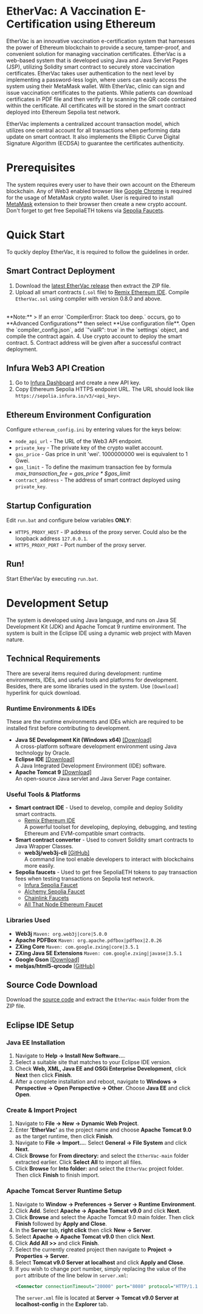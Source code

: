 # EtherVac: A Vaccination E-Certification using Ethereum

EtherVac is an innovative vaccination e-certification system that harnesses the power of Ethereum blockchain to provide a secure, tamper-proof, and convenient solution for managing vaccination certificates. EtherVac is a web-based system that is developed using Java and Java Servlet Pages (JSP), utilizing Solidity smart contract to securely store vaccination certificates. EtherVac takes user authentication to the next level by implementing a password-less login, where users can easily access the system using their MetaMask wallet. With EtherVac, clinic can sign and issue vaccination certificates to the patients. While patients can download certificates in PDF file and then verify it by scanning the QR code contained within the certificate. All certificates will be stored in the smart contract deployed into Ethereum Sepolia test network.

EtherVac implements a centralized account transaction model, which utilizes one central account for all transactions when performing data update on smart contract. It also implements the Elliptic Curve Digital Signature Algorithm (ECDSA) to guarantee the certificates authenticity.

# Prerequisites
The system requires every user to have their own account on the Ethereum blockchain. Any of Web3 enabled browser like [Google Chrome](https://www.google.com/chrome/) is required for the usage of MetaMask crypto wallet. User is required to install [MetaMask](https://metamask.io/) extension to their browser then create a new crypto account. Don't forget to get free SepoliaETH tokens via [Sepolia Faucets](#useful-tools--platforms).

# Quick Start
To quckly deploy EtherVac, it is required to follow the guidelines in order.

## Smart Contract Deployment
1. Download the [latest EtherVac release](https://github.com/chinghung62/EtherVac/releases/latest) then extract the ZIP file.
3. Upload all smart contracts (`.sol` file) to [Remix Ethereum IDE](https://remix.ethereum.org/). Compile `EtherVac.sol` using compiler with version 0.8.0 and above.
<br>
    **Note:**
    > If an error `CompilerError: Stack too deep.` occurs, go to **Advanced Configurations** then select **Use configuration file**. Open the `compiler_config.json`, add `"viaIR": true` in the `settings` object, and compile the contract again.
4. Use crypto account to deploy the smart contract.
5. Contract address will be given after a successful contract deployment.

## Infura Web3 API Creation
1. Go to [Infura Dashboard](https://app.infura.io/dashboard) and create a new API key.
2. Copy Ethereum Sepolia HTTPS endpoint URL. The URL should look like `https://sepolia.infura.io/v3/<api_key>`.

## Ethereum Environment Configuration
Configure `ethereum_config.ini` by entering values for the keys below:
- `node_api_url` - The URL of the Web3 API endpoint.
- `private_key` - The private key of the crypto wallet account.
- `gas_price` - Gas price in unit 'wei'. 1000000000 wei is equivalent to 1 Gwei.
- `gas_limit` - To define the maximum transaction fee by formula *max_transaction_fee = gas_price * $gas_limit*
- `contract_address` - The address of smart contract deployed using `private_key`.

## Startup Configuration
Edit `run.bat` and configure below variables **ONLY**:
- `HTTPS_PROXY_HOST` - IP address of the proxy server. Could also be the loopback address `127.0.0.1`.
- `HTTPS_PROXY_PORT` - Port number of the proxy server.

## Run!
Start EtherVac by executing `run.bat`.

# Development Setup
The system is developed using Java language, and runs on Java SE Development Kit (JDK) and Apache Tomcat 9 runtime environment. The system is built in the Eclipse IDE using a dynamic web project with Maven nature.

## Technical Requirements
There are several items required during development: runtime environments, IDEs, and useful tools and platforms for development. Besides, there are some libraries used in the system. Use `[Download]` hyperlink for quick download.

### Runtime Environments & IDEs
These are the runtime environments and IDEs which are required to be installed first before contributing to development.
- **Java SE Development Kit (Windows x64)** [\[Download\]](https://www.oracle.com/java/technologies/downloads/)<br>A cross-platform software development environment using Java technology by Oracle.
- **Eclipse IDE** [\[Download\]](https://www.eclipse.org/downloads/)<br>A Java Integrated Development Environment (IDE) software.
- **Apache Tomcat 9** [\[Download\]](https://tomcat.apache.org/download-90.cgi)<br>An open-source Java servlet and Java Server Page container.

### Useful Tools & Platforms
- **Smart contract IDE** - Used to develop, compile and deploy Solidity smart contracts.
    - [Remix Ethereum IDE](https://remix.ethereum.org/)<br>A powerful toolset for developing, deploying, debugging, and testing Ethereum and EVM-compatible smart contracts.
- **Smart contract converter** - Used to convert Solidity smart contracts to Java Wrapper Classes.
    - **web3j/web3j-cli** [\[GitHub\]](https://github.com/web3j/web3j-cli)<br>A command line tool enable developers to interact with blockchains more easily.
- **Sepolia faucets** - Used to get free SepoliaETH tokens to pay transaction fees when testing transactions on Sepolia test network.
    - [Infura Sepolia Faucet](https://www.infura.io/faucet/sepolia)
    - [Alchemy Sepolia Faucet](https://sepoliafaucet.com/)
    - [Chainlink Faucets](https://faucets.chain.link/)
    - [All That Node Ethereum Faucet](https://www.allthatnode.com/faucet/ethereum.dsrv)

### Libraries Used
- **Web3j** `Maven: org.web3j|core|5.0.0`
- **Apache PDFBox** `Maven: org.apache.pdfbox|pdfbox|2.0.26`
- **ZXing Core** `Maven: com.google.zxing|core|3.5.1`
- **ZXing Java SE Extensions** `Maven: com.google.zxing|javase|3.5.1`
- **Google Gson** [\[Download\]](http://www.java2s.com/Code/Jar/g/gson.htm)
- **mebjas/html5-qrcode** [\[GitHub\]](https://github.com/mebjas/html5-qrcode)

## Source Code Download
Download the [source code](https://github.com/chinghung62/EtherVac/archive/refs/heads/main.zip) and extract the `EtherVac-main` folder from the ZIP file.

## Eclipse IDE Setup
### Java EE Installation
1. Navigate to **Help -> Install New Software...**.
2. Select a suitable site that matches to your Eclipse IDE version.
3. Check **Web, XML, Java EE and OSGi Enterprise Development**, click **Next** then click **Finish**.
4. After a complete installation and reboot, navigate to **Windows -> Perspective -> Open Perspective -> Other**. Choose **Java EE** and click **Open**.

### Create & Import Project
1. Navigate to **File -> New -> Dynamic Web Project**.
2. Enter **'EtherVac'** as the project name and choose **Apache Tomcat 9.0** as the target runtime, then click **Finish**.
3. Navigate to **File -> Import...**. Select **General -> File System** and click **Next**.
4. Click **Browse** for **From directory:** and select the `EtherVac-main` folder extracted earlier. Click **Select All** to import all files.
5. Click **Browse** for **Into folder:** and select the `EtherVac` project folder. Then click **Finish** to finish import.

### Apache Tomcat Server Runtime Setup
1. Navigate to **Window -> Preferences -> Server -> Runtime Environment**.
2. Click **Add**. Select **Apache -> Apache Tomcat v9.0** and click **Next**.
3. Click **Browse** and select the Apache Tomcat 9.0 main folder. Then click **Finish** followed by **Apply and Close**.
4. In the **Server** tab, **right click** then click **New -> Server**.
5. Select **Apache -> Apache Tomcat v9.0** then click **Next**.
6. Click **Add All >>** and click **Finish**.
7. Select the currently created project then navigate to **Project -> Properties -> Server**.
8. Select **Tomcat v9.0 Server at localhost** and click **Apply and Close**.
9. If you wish to change port number, simply replacing the value of the `port` attribute of the line below in `server.xml`:
    ```xml
    <Connector connectionTimeout="20000" port="8080" protocol="HTTP/1.1" redirectPort="8443"/>
    ```
    The `server.xml` file is located at **Server -> Tomcat v9.0 Server at localhost-config** in the **Explorer** tab. 